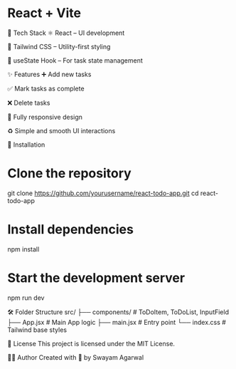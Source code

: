 # React + Vite

🚀 Tech Stack
⚛️ React – UI development

💨 Tailwind CSS – Utility-first styling

📝 useState Hook – For task state management

✨ Features
➕ Add new tasks

✅ Mark tasks as complete

❌ Delete tasks

📱 Fully responsive design

♻️ Simple and smooth UI interactions

🔧 Installation
# Clone the repository
git clone https://github.com/yourusername/react-todo-app.git
cd react-todo-app

# Install dependencies
npm install

# Start the development server
npm run dev

🛠️ Folder Structure
src/
├── components/      # ToDoItem, ToDoList, InputField
├── App.jsx          # Main App logic
├── main.jsx         # Entry point
└── index.css        # Tailwind base styles

📗 License
This project is licensed under the MIT License.

🙋‍♂️ Author
Created with 💙 by Swayam Agarwal

